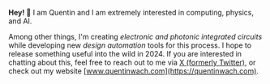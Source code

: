 **Hey! 👋**
I am Quentin and I am extremely interested in computing, physics, and AI. 

Among other things, I'm creating _electronic and photonic integrated circuits_ while developing new _design automation_ tools for this process. I hope to release something useful into the wild in 2024. If you are interested in chatting about this, feel free to reach out to me via [X (formerly Twitter)](https://twitter.com/QuentinWach), or check out my website [www.quentinwach.com](https://quentinwach.com).
